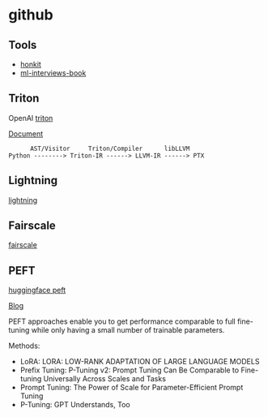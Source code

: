 # github

## Tools

* [honkit](https://github.com/honkit/honkit)
* [ml-interviews-book](https://github.com/chiphuyen/ml-interviews-book)

## Triton

OpenAI [triton](https://github.com/openai/triton)

[Document](https://triton-lang.org/master/index.html)

```
      AST/Visitor     Triton/Compiler      libLLVM
Python --------> Triton-IR ------> LLVM-IR ------> PTX
```


## Lightning

[lightning](https://github.com/Lightning-AI/lightning)

## Fairscale

[fairscale](https://github.com/facebookresearch/fairscale)

## PEFT

[huggingface peft](https://github.com/huggingface/peft)

[Blog](https://huggingface.co/blog/peft)

PEFT approaches enable you to get performance comparable to full fine-tuning while only having a small number of trainable parameters.

Methods:

* LoRA: LORA: LOW-RANK ADAPTATION OF LARGE LANGUAGE MODELS
* Prefix Tuning: P-Tuning v2: Prompt Tuning Can Be Comparable to Fine-tuning Universally Across Scales and Tasks
* Prompt Tuning: The Power of Scale for Parameter-Efficient Prompt Tuning
* P-Tuning: GPT Understands, Too


